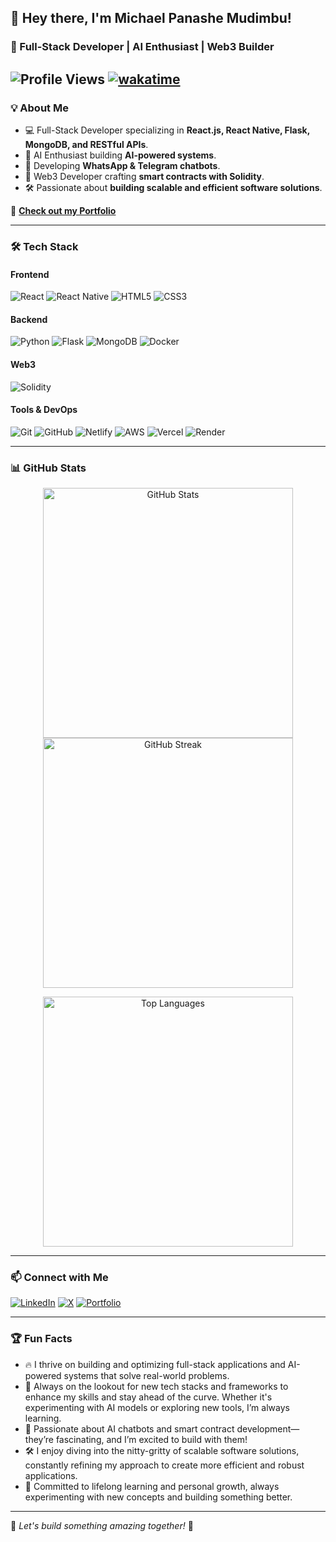 ## 👋 Hey there, I'm Michael Panashe Mudimbu!

### 🚀 Full-Stack Developer | AI Enthusiast | Web3 Builder

![Profile Views](https://komarev.com/ghpvc/?username=MichaelMudimbu&label=Profile%20Views&color=blue&style=flat)
[![wakatime](https://wakatime.com/badge/user/e4fa5b40-e5c8-413d-ba0f-d198d8d88aa1.svg)](https://wakatime.com/@e4fa5b40-e5c8-413d-ba0f-d198d8d88aa1)
---

### 💡 About Me
- 💻 Full-Stack Developer specializing in **React.js, React Native, Flask, MongoDB, and RESTful APIs**.
- 🤖 AI Enthusiast building **AI-powered systems**.
- 🤖 Developing **WhatsApp & Telegram chatbots**.
- 🔗 Web3 Developer crafting **smart contracts with Solidity**.
- 🛠️ Passionate about **building scalable and efficient software solutions**.

🔗 **[Check out my Portfolio](https://michaelmudimbu.netlify.app)**

---

### 🛠️ Tech Stack

#### **Frontend**
![React](https://img.shields.io/badge/React-20232A?style=for-the-badge&logo=react&logoColor=61DAFB)
![React Native](https://img.shields.io/badge/React%20Native-20232A?style=for-the-badge&logo=react&logoColor=61DAFB)
![HTML5](https://img.shields.io/badge/HTML5-E34F26?style=for-the-badge&logo=html5&logoColor=white)
![CSS3](https://img.shields.io/badge/CSS3-1572B6?style=for-the-badge&logo=css3&logoColor=white)

#### **Backend**
![Python](https://img.shields.io/badge/Python-3776AB?style=for-the-badge&logo=python&logoColor=white)
![Flask](https://img.shields.io/badge/Flask-000000?style=for-the-badge&logo=flask&logoColor=white)
![MongoDB](https://img.shields.io/badge/MongoDB-4EA94B?style=for-the-badge&logo=mongodb&logoColor=white)
![Docker](https://img.shields.io/badge/Docker-2496ED?style=for-the-badge&logo=docker&logoColor=white)

#### **Web3**
![Solidity](https://img.shields.io/badge/Solidity-363636?style=for-the-badge&logo=solidity&logoColor=white)

#### **Tools & DevOps**
![Git](https://img.shields.io/badge/Git-F05032?style=for-the-badge&logo=git&logoColor=white)
![GitHub](https://img.shields.io/badge/GitHub-181717?style=for-the-badge&logo=github&logoColor=white)
![Netlify](https://img.shields.io/badge/Netlify-00C7B7?style=for-the-badge&logo=netlify&logoColor=white)
![AWS](https://img.shields.io/badge/AWS-232F3E?style=for-the-badge&logo=amazon-aws&logoColor=white)
![Vercel](https://img.shields.io/badge/Vercel-000000?style=for-the-badge&logo=vercel&logoColor=white)
![Render](https://img.shields.io/badge/Render-46E3B7?style=for-the-badge&logo=render&logoColor=white)

---

### 📊 GitHub Stats

<p align="center">
  <img src="https://github-readme-stats.vercel.app/api?username=micpana&show_icons=true&theme=radical&count_private=true" alt="GitHub Stats" width="400px"/>
  <img src="https://github-readme-streak-stats.herokuapp.com/?user=micpana&theme=radical" alt="GitHub Streak" width="400px"/>
</p>

<p align="center">
  <img src="https://github-readme-stats.vercel.app/api/top-langs/?username=micpana&layout=compact&theme=radical" alt="Top Languages" width="400px"/>
</p>

---

### 📫 Connect with Me

[![LinkedIn](https://img.shields.io/badge/LinkedIn-0077B5?style=for-the-badge&logo=linkedin&logoColor=white)](https://www.linkedin.com/in/michael-panashe-mudimbu/)
[![X](https://img.shields.io/badge/X-000000?style=for-the-badge&logo=twitter&logoColor=white)](https://x.com/MudimbuMichael)
[![Portfolio](https://img.shields.io/badge/Portfolio-000000?style=for-the-badge&logo=vercel&logoColor=white)](https://michaelmudimbu.netlify.app)

---

### 🏆 Fun Facts
- 🔥 I thrive on building and optimizing full-stack applications and AI-powered systems that solve real-world problems.
- 🎯 Always on the lookout for new tech stacks and frameworks to enhance my skills and stay ahead of the curve. Whether it's experimenting with AI models or exploring new tools, I’m always learning.
- 🤖 Passionate about AI chatbots and smart contract development—they’re fascinating, and I’m excited to build with them!
- 🛠️ I enjoy diving into the nitty-gritty of scalable software solutions, constantly refining my approach to create more efficient and robust applications.
- 🌱 Committed to lifelong learning and personal growth, always experimenting with new concepts and building something better.

---

🚀 _Let's build something amazing together!_ 🚀

